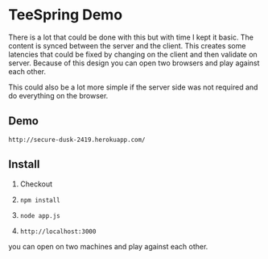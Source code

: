 TeeSpring Demo
==============

There is a lot that could be done with this but with time I kept it basic. The content is synced between the server and
the client. This creates some latencies that could be fixed by changing on the client and then validate on server. Because
of this design you can open two browsers and play against each other.

This could also be a lot more simple if the server side was not required and do everything on the browser.


Demo
----

`http://secure-dusk-2419.herokuapp.com/`

Install
-------


1. Checkout

2. `npm install`

3. `node app.js`

4. `http://localhost:3000`


you can open on two machines and play against each other.


